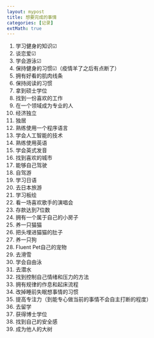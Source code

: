 ```yaml
---
layout: mypost
title: 想要完成的事情
categories: [记录]
extMath: true
---
```


1. 学习健身的知识☑
2. 谈恋爱☑
3. 学会游泳☑
4. 保持健身的习惯☑（疫情羊了之后有点断了）
5. 拥有好看的肌肉线条
6. 保持阅读的习惯
7. 拿到硕士学位
8. 找到一份喜欢的工作
9. 在一个领域成为专业的人
10. 经济独立
11. 独居
12. 熟练使用一个程序语言
13. 学会人工智能的技术
14. 熟练使用英语
15. 学会英式发音
16. 找到喜欢的城市
17. 能够自己驾驶
18. 自驾游
19. 学习日语
20. 去日本旅游
21. 学习板绘
22. 看一场喜欢歌手的演唱会
23. 存款达到7位数
24. 拥有一个属于自己的小房子
25. 养一只猫猫
26. 把头埋进猫猫的肚子
27. 养一只狗
28. Fluent Pet自己的宠物
29. 去滑雪
30. 学会自由泳
31. 去潜水
32. 找到控制自己情绪和压力的方法
33. 拥有规律的作息和起床流程
34. 改掉睡前失眠想事情的习惯
35. 提高专注力（到能专心做当前的事情不会自主打断的程度）
36. 去留学
37. 获得博士学位
38. 找到自己的安全感
39. 成为他人的大树

